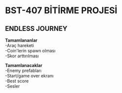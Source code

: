 # BST-407 BİTİRME PROJESİ
<h2> ENDLESS JOURNEY </h2>

<b>Tamamlananlar</b> <br> 
    -Araç hareketi <br>
    -Coin'lerin spawn olması <br>
    -Skor arttırılması <br>
 
<b>Tamamlanacaklar</b> <br> 
    -Enemy prefabları <br>
    -Start/game over ekranı <br>
    -Best score  <br>
    -Sesler
 
